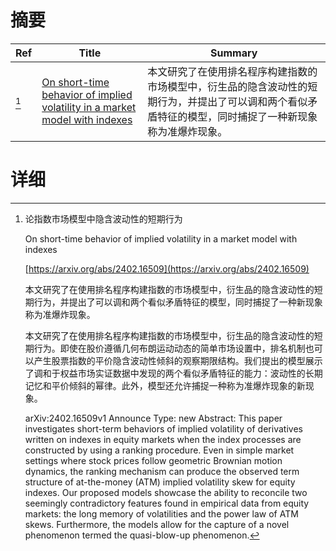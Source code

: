 # 摘要

| Ref | Title | Summary |
| --- | --- | --- |
| [^1] | [On short-time behavior of implied volatility in a market model with indexes](https://arxiv.org/abs/2402.16509) | 本文研究了在使用排名程序构建指数的市场模型中，衍生品的隐含波动性的短期行为，并提出了可以调和两个看似矛盾特征的模型，同时捕捉了一种新现象称为准爆炸现象。 |

# 详细

[^1]: 论指数市场模型中隐含波动性的短期行为

    On short-time behavior of implied volatility in a market model with indexes

    [https://arxiv.org/abs/2402.16509](https://arxiv.org/abs/2402.16509)

    本文研究了在使用排名程序构建指数的市场模型中，衍生品的隐含波动性的短期行为，并提出了可以调和两个看似矛盾特征的模型，同时捕捉了一种新现象称为准爆炸现象。

    

    本文研究了在使用排名程序构建指数的市场模型中，衍生品的隐含波动性的短期行为。即使在股价遵循几何布朗运动动态的简单市场设置中，排名机制也可以产生股票指数的平价隐含波动性倾斜的观察期限结构。我们提出的模型展示了调和于权益市场实证数据中发现的两个看似矛盾特征的能力：波动性的长期记忆和平价倾斜的幂律。此外，模型还允许捕捉一种称为准爆炸现象的新现象。

    arXiv:2402.16509v1 Announce Type: new  Abstract: This paper investigates short-term behaviors of implied volatility of derivatives written on indexes in equity markets when the index processes are constructed by using a ranking procedure. Even in simple market settings where stock prices follow geometric Brownian motion dynamics, the ranking mechanism can produce the observed term structure of at-the-money (ATM) implied volatility skew for equity indexes. Our proposed models showcase the ability to reconcile two seemingly contradictory features found in empirical data from equity markets: the long memory of volatilities and the power law of ATM skews. Furthermore, the models allow for the capture of a novel phenomenon termed the quasi-blow-up phenomenon.
    

